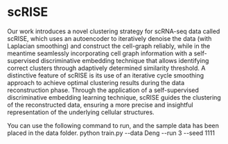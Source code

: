 # scRISE
Our work introduces a novel clustering strategy for scRNA-seq data called scRISE, which uses an autoencoder to iteratively denoise the data (with Laplacian smoothing) and construct the cell-graph reliably, while in the meantime seamlessly incorporating cell graph information with a self-supervised discriminative embedding technique that allows identifying correct clusters through adaptively determined similarity threshold.
A distinctive feature of scRISE is its use of an iterative cycle smoothing approach to achieve optimal clustering results during the data reconstruction phase. Through the application of a self-supervised discriminative embedding learning technique, scRISE guides the clustering of the reconstructed data, ensuring a more precise and insightful representation of the underlying cellular structures. 

You can use the following command to run, and the sample data has been placed in the data folder.
python train.py --data Deng --run 3 --seed 1111
